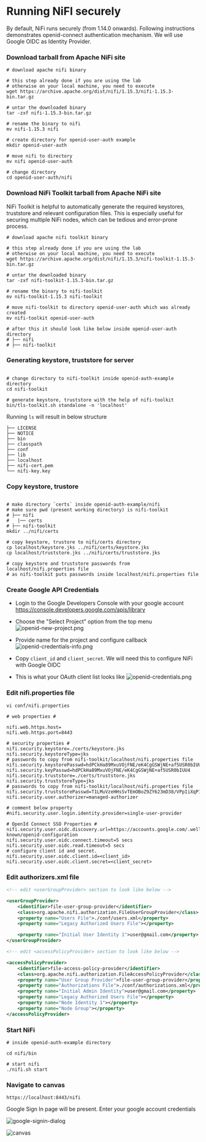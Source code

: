 # Running NiFI securely

By default, NiFi runs securely (from 1.14.0 onwards). Following instructions demonstrates openid-connect authentication mechanism. We will use Google OIDC as Identity Provider.

### Download tarball from Apache NiFi site

```shell
# download apache nifi binary

# this step already done if you are using the lab
# otherwise on your local machine, you need to execute
wget https://archive.apache.org/dist/nifi/1.15.3/nifi-1.15.3-bin.tar.gz

# untar the downloaded binary
tar -zxf nifi-1.15.3-bin.tar.gz

# rename the binary to nifi
mv nifi-1.15.3 nifi

# create directory for openid-user-auth example
mkdir openid-user-auth

# move nifi to directory
mv nifi openid-user-auth

# change directory
cd openid-user-auth/nifi
```

### Download NiFi Toolkit tarball from Apache NiFi site

NiFi Toolkit is helpful to automatically generate the required keystores, truststore and relevant configuration files. This is especially useful for securing multiple NiFi nodes, which can be tedious and error-prone process.

```shell
# download apache nifi toolkit binary

# this step already done if you are using the lab
# otherwise on your local machine, you need to execute
wget https://archive.apache.org/dist/nifi/1.15.3/nifi-toolkit-1.15.3-bin.tar.gz

# untar the downloaded binary
tar -zxf nifi-toolkit-1.15.3-bin.tar.gz

# rename the binary to nifi-toolkit
mv nifi-toolkit-1.15.3 nifi-toolkit

# move nifi-toolkit to directory openid-user-auth which was already created
mv nifi-toolkit openid-user-auth

# after this it should look like below inside openid-user-auth directory
# ├── nifi
# ├── nifi-toolkit
```

### Generating keystore, truststore for server

```shell

# change directory to nifi-toolkit inside openid-auth-example directory
cd nifi-toolkit

# generate keystore, truststore with the help of nifi-toolkit
bin/tls-toolkit.sh standalone -n 'localhost'

```

Running `ls` will result in below structure

```
├── LICENSE
├── NOTICE
├── bin
├── classpath
├── conf
├── lib
├── localhost
├── nifi-cert.pem
└── nifi-key.key
```

### Copy keystore, trustore

```shell

# make directory `certs` inside openid-auth-example/nifi
# make sure pwd (present working directory) is nifi-toolkit
# ├── nifi
#   |── certs
# ├── nifi-toolkit
mkdir ../nifi/certs

# copy keystore, trustore to nifi/certs directory
cp localhost/keystore.jks ../nifi/certs/keystore.jks
cp localhost/truststore.jks ../nifi/certs/truststore.jks

# copy keystore and truststore passwords from localhost/nifi.properties file
# as nifi-toolkit puts passwords inside localhost/nifi.properties file
```

### Create Google API Credentials

- Login to the Google Developers Console with your google account
  https://console.developers.google.com/apis/library

- Choose the "Select Project" option from the top menu
  ![openid-new-project.png](./img/openid-new-project.png)

- Provide name for the project and configure callback
  ![openid-credentials-info.png](./img/openid-credentials-info.png)

- Copy `client_id` and `client_secret`. We will need this to configure NiFi with Google OIDC

- This is what your OAuth client list looks like
  ![openid-credentials.png](./img/openid-credentials.png)

### Edit nifi.properties file

```shell
vi conf/nifi.properties

# web properties #

nifi.web.https.host=
nifi.web.https.port=8443

# security properties #
nifi.security.keystore=./certs/keystore.jks
nifi.security.keystoreType=jks
# passwords to copy from nifi-toolkit/localhost/nifi.properties file
nifi.security.keystorePasswd=hdPCkHa89MxuVOjFNE/eK4CgGSWjNE+af5USR0bIUU4
nifi.security.keyPasswd=hdPCkHa89MxuVOjFNE/eK4CgGSWjNE+af5USR0bIUU4
nifi.security.truststore=./certs/truststore.jks
nifi.security.truststoreType=jks
# passwords to copy from nifi-toolkit/localhost/nifi.properties file
nifi.security.truststorePasswd=T1LMuVzeHHsSvTEmOBoZ9ZY623mD38/VPpIiXqP1Hzg
nifi.security.user.authorizer=managed-authorizer

# comment below property
#nifi.security.user.login.identity.provider=single-user-provider

# OpenId Connect SSO Properties #
nifi.security.user.oidc.discovery.url=https://accounts.google.com/.well-known/openid-configuration
nifi.security.user.oidc.connect.timeout=5 secs
nifi.security.user.oidc.read.timeout=5 secs
# configure client id and secret.
nifi.security.user.oidc.client.id=<client_id>
nifi.security.user.oidc.client.secret=<client_secret>

```

### Edit authorizers.xml file

```xml
<!-- edit <userGroupProvider> section to look like below -->

<userGroupProvider>
    <identifier>file-user-group-provider</identifier>
    <class>org.apache.nifi.authorization.FileUserGroupProvider</class>
    <property name="Users File">./conf/users.xml</property>
    <property name="Legacy Authorized Users File"></property>

    <property name="Initial User Identity 1">user@gmail.com</property>
</userGroupProvider>

<!-- edit <accessPolicyProvider> section to look like below -->

<accessPolicyProvider>
    <identifier>file-access-policy-provider</identifier>
    <class>org.apache.nifi.authorization.FileAccessPolicyProvider</class>
    <property name="User Group Provider">file-user-group-provider</property>
    <property name="Authorizations File">./conf/authorizations.xml</property>
    <property name="Initial Admin Identity">user@gmail.com</property>
    <property name="Legacy Authorized Users File"></property>
    <property name="Node Identity 1"></property>
    <property name="Node Group"></property>
</accessPolicyProvider>

```

### Start NiFi

```shell
# inside openid-auth-example directory

cd nifi/bin

# start nifi
./nifi.sh start
```

### Navigate to canvas

`https://localhost:8443/nifi`

Google Sign In page will be present. Enter your google account credentials

![google-signin-dialog](./img/google-signin-dialog.png)

![canvas](./img/canvas.png)
